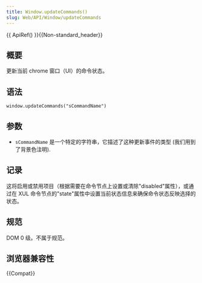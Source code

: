 ```yaml
---
title: Window.updateCommands()
slug: Web/API/Window/updateCommands
---
```


{{ ApiRef() }}{{Non-standard_header}}

## 概要

更新当前 chrome 窗口（UI）的命令状态。

## 语法

```plain
window.updateCommands("sCommandName")
```

## 参数

- `sCommandName` 是一个特定的字符串，它描述了这种更新事件的类型 (我们用到了背景色注明).

## 记录

这将启用或禁用项目（根据需要在命令节点上设置或清除"disabled"属性），或通过在 XUL 命令节点的"state"属性中设置当前状态信息来确保命令状态反映选择的状态。

## 规范

DOM 0 级。不属于规范。

## 浏览器兼容性

{{Compat}}

